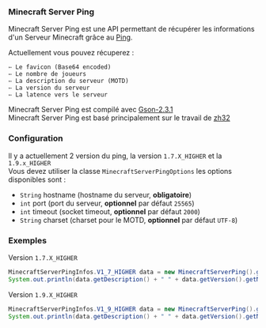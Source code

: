 ### Minecraft Server Ping

Minecraft Server Ping est une API permettant de récupérer les informations d'un Serveur Minecraft grâce au [Ping](https://wiki.vg/Server_List_Ping).

Actuellement vous pouvez récuperez :

    ➳ Le favicon (Base64 encoded)
    ➳ Le nombre de joueurs
    ➳ La description du serveur (MOTD)
    ➳ La version du serveur
    ➳ La latence vers le serveur

Minecraft Server Ping est compilé avec [Gson-2.3.1](https://github.com/google/gson)<br>
Minecraft Server Ping est basé principalement sur le travail de [zh32](https://gist.github.com/zh32/7190955)

### Configuration

Il y a actuellement 2 version du ping, la version ``1.7.X_HIGHER`` et la ``1.9.x_HIGHER``<br>
Vous devez utiliser la classe ``MinecraftServerPingOptions`` les options disponibles sont : <br>
<ul>
<li> <code>String</code> hostname (hostname du serveur, <b>obligatoire</b>)
<li> <code>int</code> port (port du serveur, <b>optionnel</b> par défaut <code>25565</code>)
<li> <code>int</code> timeout (socket timeout, <b>optionnel</b> par défaut <code>2000</code>)
<li> <code>String</code> charset (charset pour le MOTD, <b>optionnel</b> par défaut <code>UTF-8</code>)
</ul>

### Exemples

Version ``1.7.X_HIGHER``

```java
MinecraftServerPingInfos.V1_7_HIGHER data = new MinecraftServerPing().getPing_V1_7_HIGHER(new MinecraftServerPingOptions().setHostname("127.0.0.1").setPort(25565));
System.out.println(data.getDescription() + " " + data.getVersion().getName() + " " + data.getLatency() + " " + data.getPlayers().getOnline() + "/" + data.getPlayers().getMax());
```
Version ``1.9.X_HIGHER``

```java
MinecraftServerPingInfos.V1_9_HIGHER data = new MinecraftServerPing().getPing_V1_9_HIGHER(new MinecraftServerPingOptions().setHostname("127.0.0.1").setPort(25565));
System.out.println(data.getDescription() + " " + data.getVersion().getName() + " " + data.getLatency() + " " + data.getPlayers().getOnline() + "/" + data.getPlayers().getMax());
```

